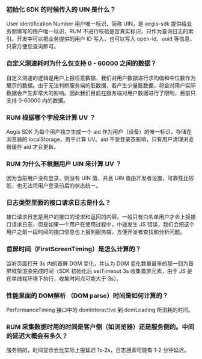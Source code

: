 [](id:que1)
### 初始化 SDK 的时候传入的 UIN 是什么？

User Identification Number 用户唯一标识，简称 UIN，是 aegis-sdk 提供给业务侧填写的用户唯一标识，RUM 不进行校验是否真实标识，只作为查询日志的索引。开发中可以把业务提供的用户 ID 写入，也可以写入 open-id、uuid 等信息，只需方便您查询即可。
 
[](id:que2)
### 自定义测速耗时为什么仅支持 0 - 60000 之间的数据？

自定义测速的逻辑是用户上报任意数据，我们对用户数据进行求均值和中位数作为展示的数据。由于无法判断服务端的脏数据，若产生少量脏数据，将会对用户实际数据会产生非常大的影响。因此我们目前在服务端对用户数据进行了限制，目前只支持 0-60000 内的数据。

[](id:que3)
### RUM 根据哪个字段来计算 UV ？
Aegis SDK 为每个用户独立生成一个 aid 作为用户（设备）的唯一标识，存储在浏览器的 localStorage，用于计算 UV。aid 不受登录态影响，只有用户清理浏览器缓存 aid 才会更新。
 
 
[](id:que4)
### RUM 为什么不根据用户 UIN 来计算 UV ？

因为当前用户没有登录，则没有 UIN 值，并且 UIN 值由开发者设置，可靠性比较低，也无法将用户登录前后的状态统一。

[](id:que5)
### 日志类型里面的接口请求日志是什么？

接口请求日志是用户的接口的请求和返回的内容。一般只有白名单用户才会上报接口请求日志，但是如果一个用户在使用过程中，中途发生 JS 错误，我们会把这个用户之前一段时间的接口信息也上报到服务端，方便开发者查找和分析问题。

[](id:que6)
### 首屏时间（FirstScreenTiming）是怎么计算的？

监听页面打开 3s 内的首屏 DOM 变化，并认为 DOM 变化数量最多的那一刻为首屏框架渲染完成时间（SDK 初始化后 setTimeout 3s 收集首屏元素，由于 JS 是在单线程环境下执行，收集时间点可能大于 3s）。


[](id:que7)
### 性能里面的 DOM解析 （DOM parse）时间是如何计算的？

PerformanceTiming 接口中的 domInteractive 到 domLoading 所消耗的时间。


[](id:que8)
### RUM 采集数据时用的时间是客户侧（如浏览器）还是服务侧的。中间的延迟大概会有多久？

服务侧的，时间显示会比实际上报延迟 1s-2s，日志搜索可能有 1-2 分钟延迟。


